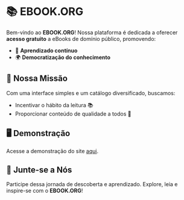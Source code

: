 # 📚 EBOOK.ORG

Bem-vindo ao **EBOOK.ORG**! Nossa plataforma é dedicada a oferecer **acesso gratuito** a eBooks de domínio público, promovendo:

- 📖 **Aprendizado contínuo**
- 🌍 **Democratização do conhecimento**

## 🌟 Nossa Missão

Com uma interface simples e um catálogo diversificado, buscamos:
- Incentivar o hábito da leitura 📚
- Proporcionar conteúdo de qualidade a todos 🌟

## 🖥️ Demonstração

Acesse a demonstração do site [aqui](https://ebook-org.netlify.app/).

## 🚀 Junte-se a Nós

Participe dessa jornada de descoberta e aprendizado. Explore, leia e inspire-se com o **EBOOK.ORG**!
